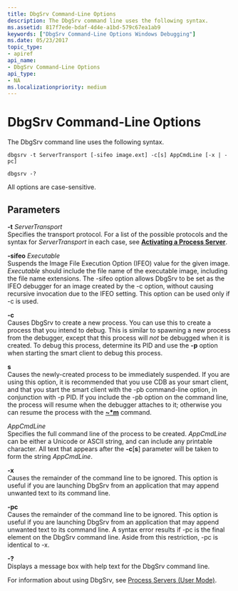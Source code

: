 ```yaml
---
title: DbgSrv Command-Line Options
description: The DbgSrv command line uses the following syntax.
ms.assetid: 817f7ede-bdaf-4d4e-a1bd-579c67ea1ab9
keywords: ["DbgSrv Command-Line Options Windows Debugging"]
ms.date: 05/23/2017
topic_type:
- apiref
api_name:
- DbgSrv Command-Line Options
api_type:
- NA
ms.localizationpriority: medium
---
```


# DbgSrv Command-Line Options


The DbgSrv command line uses the following syntax.

```console
dbgsrv -t ServerTransport [-sifeo image.ext] -c[s] AppCmdLine [-x | -pc] 

dbgsrv -? 
```

All options are case-sensitive.

## <span id="ddk_dbgsrv_command_line_options_dbg"></span><span id="DDK_DBGSRV_COMMAND_LINE_OPTIONS_DBG"></span>Parameters


<span id="_______-t_______ServerTransport______"></span><span id="_______-t_______servertransport______"></span><span id="_______-T_______SERVERTRANSPORT______"></span> **-t** *ServerTransport*   
Specifies the transport protocol. For a list of the possible protocols and the syntax for *ServerTransport* in each case, see [**Activating a Process Server**](activating-a-process-server.md).

<span id="_______-sifeo_______Executable______"></span><span id="_______-sifeo_______executable______"></span><span id="_______-SIFEO_______EXECUTABLE______"></span> **-sifeo** *Executable*   
Suspends the Image File Execution Option (IFEO) value for the given image. *Executable* should include the file name of the executable image, including the file name extensions. The -sifeo option allows DbgSrv to be set as the IFEO debugger for an image created by the -c option, without causing recursive invocation due to the IFEO setting. This option can be used only if -c is used.

<span id="_______-c______"></span><span id="_______-C______"></span> **-c**   
Causes DbgSrv to create a new process. You can use this to create a process that you intend to debug. This is similar to spawning a new process from the debugger, except that this process will *not* be debugged when it is created. To debug this process, determine its PID and use the **-p** option when starting the smart client to debug this process.

<span id="_______s______"></span><span id="_______S______"></span> **s**   
Causes the newly-created process to be immediately suspended. If you are using this option, it is recommended that you use CDB as your smart client, and that you start the smart client with the -pb command-line option, in conjunction with -p PID. If you include the -pb option on the command line, the process will resume when the debugger attaches to it; otherwise you can resume the process with the [**~\*m**](-m--resume-thread-.md) command.

<span id="_______AppCmdLine______"></span><span id="_______appcmdline______"></span><span id="_______APPCMDLINE______"></span> *AppCmdLine*   
Specifies the full command line of the process to be created. *AppCmdLine* can be either a Unicode or ASCII string, and can include any printable character. All text that appears after the **-c**\[**s**\] parameter will be taken to form the string *AppCmdLine*.

<span id="_______-x______"></span><span id="_______-X______"></span> **-x**   
Causes the remainder of the command line to be ignored. This option is useful if you are launching DbgSrv from an application that may append unwanted text to its command line.

<span id="_______-pc______"></span><span id="_______-PC______"></span> **-pc**   
Causes the remainder of the command line to be ignored. This option is useful if you are launching DbgSrv from an application that may append unwanted text to its command line. A syntax error results if -pc is the final element on the DbgSrv command line. Aside from this restriction, -pc is identical to -x.

<span id="_______-_______"></span> **-?**   
Displays a message box with help text for the DbgSrv command line.

For information about using DbgSrv, see [Process Servers (User Mode)](process-servers--user-mode-.md).

 

 





